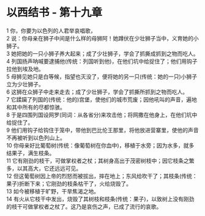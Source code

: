 # 以西结书 - 第十九章
  
 1 你，你要为以色列的人君举哀唱歌，  
 2 说：你母亲在狮子中间是什么样的母狮阿！她蹲伏在少壮狮子当中，义育她的小狮子。  
 3 她把她的一只小狮子养大起来；成了少壮狮子，学会了抓撕成抓到之物而吃人。  
 4 列国扬声呐喊要逮捕他(传统：列国听到他)，在他们坑中给捉住了；他们用钩子拉他到埃及地。  
 5 母狮见她只是白等候，指望也灭没了，便将她的另一只(传统：她的一只)小狮子立为少壮狮子。  
 6 这狮在众狮子中走来走去；成了少壮狮子，学会了抓撕所抓到之物而吃人。  
 7 它蹂躏了列国的(传统：他的)宫堡，使他们的城市荒废；因他吼叫的声音，遍地和其中所有的尽都惊骇。  
 8 于是四围列国设网罗(同词：从各省分)来攻击他；将网撒在他身上，在他们坑中给捉住了。  
 9 他们用钩子给钩住于笼中，带他到巴比伦王那里，将他放进营寨里，使他的声音不再被听到以色列山上。  
 10 你母亲好比葡萄树(传统：像葡萄树在你血中)，移植于水旁；因为水多，就多结果子，满生枝条。  
 11 它有刚劲的枝干，可做掌权者之杖；其树身高出于茂密树枝中；因它枝条之繁多，以其高大，它还远远可见。  
 12 但这葡萄树因上帝的烈怒而被拔出，摔在地上；东风给吹干了；其枝条(传统：果子)折断下来；它刚劲的枝条枯干了，火给烧毁了。  
 13 如今被移植于旷野，干旱焦渴之地。  
 14 有火从它枝干中发出，烧毁了其树枝和枝条(传统：果子)，以致树上没有刚劲的枝干可做掌权者之杖了。这乃是哀伤之声，已成了流行的哀歌。